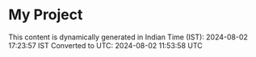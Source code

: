 # My Project

This content is dynamically generated in Indian Time (IST): 2024-08-02 17:23:57 IST
Converted to UTC: 2024-08-02 11:53:58 UTC
